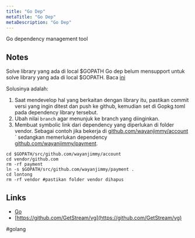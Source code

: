 ```yaml
---
title: "Go Dep"
metaTitle: "Go Dep"
metaDescription: "Go Dep"
---
```


Go dependency management tool

## Notes

Solve library yang ada di local $GOPATH
Go dep belum mensupport untuk solve library yang ada di local $GOPATH. Baca [ini](https://github.com/golang/dep/issues/935)

Solusinya adalah:

1. Saat mendevelop hal yang berkaitan dengan library itu, pastikan commit versi yang ingin ditest dan push ke github, kemudian set di Gopkg.toml pada dependency library tersebut.
2. Ubah nilai `branch` agar menunjuk ke branch yang diinginkan.
3. Membuat symbolic link dari dependency yang diperlukan di folder vendor. Sebagai contoh jika bekerja di [github.com/wayanjimmy/account](http://github.com/wayanjimmy/account) ` sedangkan memerlukan dependency [github.com/wayanjimmy/payment](http://github.com/wayanjimmy/payment).

```
cd $GOPATH/src/github.com/wayanjimmy/account
cd vendor/github.com
rm -rf payment
ln -s $GOPATH/src/github.com/wayanjimmy/payment .
cd lontong
rm -rf vendor #pastikan folder vendor dihapus
```

## Links

- [Go](https://notebook.wayanjimmy.xyz/programming/go)
- [https://github.com/GetStream/vg](https://github.com/GetStream/vg)

#golang
